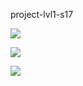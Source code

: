 project-lvl1-s17

<a href="https://codeclimate.com/github/jeka-r/project-lvl1-s17"><img src="https://codeclimate.com/github/jeka-r/project-lvl1-s17/badges/gpa.svg" /></a>

<a href="https://codeclimate.com/github/jeka-r/project-lvl1-s17/coverage"><img src="https://codeclimate.com/github/jeka-r/project-lvl1-s17/badges/coverage.svg" /></a>

<a href="https://codeclimate.com/github/jeka-r/project-lvl1-s17"><img src="https://codeclimate.com/github/jeka-r/project-lvl1-s17/badges/issue_count.svg" /></a>
